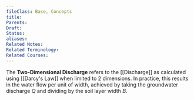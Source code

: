 ```yaml
---
fileClass: Base, Concepts
title: 
Parents: 
Draft: 
Status: 
aliases: 
Related Notes: 
Related Terminology: 
Related Courses: 
---
```

The **Two-Dimensional Discharge** refers to the [[Discharge]] as calculated using [[Darcy's Law]] when limited to 2 dimensions. In practice, this results in the water flow per unit of width, achieved by taking the groundwater discharge $Q$ and dividing by the soil layer width $B$. 
